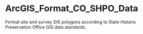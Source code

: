 # ArcGIS_Format_CO_SHPO_Data
Format site and survey GIS polygons according to State Historic Preservation Office GIS data standards.
